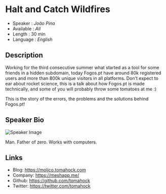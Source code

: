 Halt and Catch Wildfires
========================

* Speaker   : *João Pina*
* Available : *All*
* Length    : 30 min
* Language  : *English*

Description
-----------

Working for the third consecutive summer what started as a tool for some friends in a hidden subdomain, today Fogos.pt have around 80k registered users and more than 800k unique visitors in all platforms.
Don't expect to ear about rocket science, this is a talk about how Fogos.pt is made technically, and some of you will probably throw some tomatoes at me :) 

This is the story of the errors, the problems and the solutions behind Fogos.pt!


Speaker Bio
-----------

![Speaker Image](https://avatars2.githubusercontent.com/u/794581?v=4&s=100)

Man. Father of zero. Works with computers.

Links
-----

* Blog: https://molico.tomahock.com
* Company: https://meshapp.me/
* Github: https://github.com/tomahock
* Twitter: https://twitter.com/tomahock